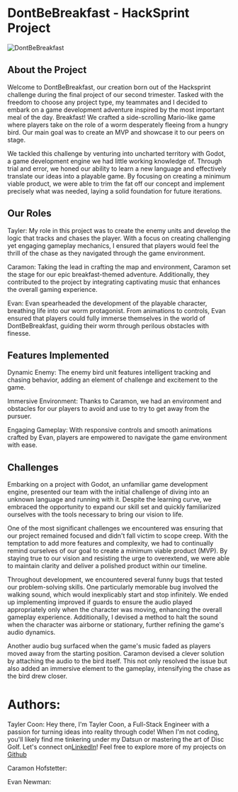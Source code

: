 # DontBeBreakfast - HackSprint Project

![DontBeBreakfast](https://iili.io/J816HS2.png)

## About the Project

Welcome to DontBeBreakfast, our creation born out of the Hacksprint challenge during the final project of our second trimester. Tasked with the freedom to choose any project type, my teammates and I decided to embark on a game development adventure inspired by the most important meal of the day. Breakfast! We crafted a side-scrolling Mario-like game where players take on the role of a worm desperately fleeing from a hungry bird. Our main goal was to create an MVP and showcase it to our peers on stage.

We tackled this challenge by venturing into uncharted territory with Godot, a game development engine we had little working knowledge of. Through trial and error, we honed our ability to learn a new language and effectively translate our ideas into a playable game. By focusing on creating a minimum viable product, we were able to trim the fat off our concept and implement precisely what was needed, laying a solid foundation for future iterations.

## Our Roles

Tayler: My role in this project was to create the enemy units and develop the logic that tracks and chases the player. With a focus on creating challenging yet engaging gameplay mechanics, I ensured that players would feel the thrill of the chase as they navigated through the game environment.

Caramon: Taking the lead in crafting the map and environment, Caramon set the stage for our epic breakfast-themed adventure. Additionally, they contributed to the project by integrating captivating music that enhances the overall gaming experience.

Evan: Evan spearheaded the development of the playable character, breathing life into our worm protagonist. From animations to controls, Evan ensured that players could fully immerse themselves in the world of DontBeBreakfast, guiding their worm through perilous obstacles with finesse.

## Features Implemented

Dynamic Enemy: The enemy bird unit features intelligent tracking and chasing behavior, adding an element of challenge and excitement to the game.

Immersive Environment: Thanks to Caramon, we had an environment and obstacles for our players to avoid and use to try to get away from the pursuer.

Engaging Gameplay: With responsive controls and smooth animations crafted by Evan, players are empowered to navigate the game environment with ease.

## Challenges

Embarking on a project with Godot, an unfamiliar game development engine, presented our team with the initial challenge of diving into an unknown language and running with it. Despite the learning curve, we embraced the opportunity to expand our skill set and quickly familiarized ourselves with the tools necessary to bring our vision to life.

One of the most significant challenges we encountered was ensuring that our project remained focused and didn't fall victim to scope creep. With the temptation to add more features and complexity, we had to continually remind ourselves of our goal to create a minimum viable product (MVP). By staying true to our vision and resisting the urge to overextend, we were able to maintain clarity and deliver a polished product within our timeline.

Throughout development, we encountered several funny bugs that tested our problem-solving skills. One particularly memorable bug involved the walking sound, which would inexplicably start and stop infinitely. We ended up implementing improved if guards to ensure the audio played appropriately only when the character was moving, enhancing the overall gameplay experience. Additionally, I devised a method to halt the sound when the character was airborne or stationary, further refining the game's audio dynamics.

Another audio bug surfaced when the game's music faded as players moved away from the starting position. Caramon devised a clever solution by attaching the audio to the bird itself. This not only resolved the issue but also added an immersive element to the gameplay, intensifying the chase as the bird drew closer.

# Authors:

Tayler Coon:
Hey there, I'm Tayler Coon, a Full-Stack Engineer with a passion for turning ideas into reality through code! When I'm not coding, you'll likely find me tinkering under my Datsun or mastering the art of Disc Golf. Let's connect on[LinkedIn](https://www.linkedin.com/in/taylercoon/)! Feel free to explore more of my projects on [Github](https://github.com/tayler-made-code)

Caramon Hofstetter: 

Evan Newman: 